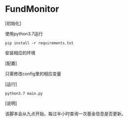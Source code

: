 # FundMonitor
[初始化]

使用python3.7运行

`pip install -r requirements.txt`

安装相应的环境

[配置]

只需修改config里的相应变量

[运行]

`python3.7 main.py`

[说明]

该脚本会从九点开始，每过半小时查询一次基金信息是否更新。